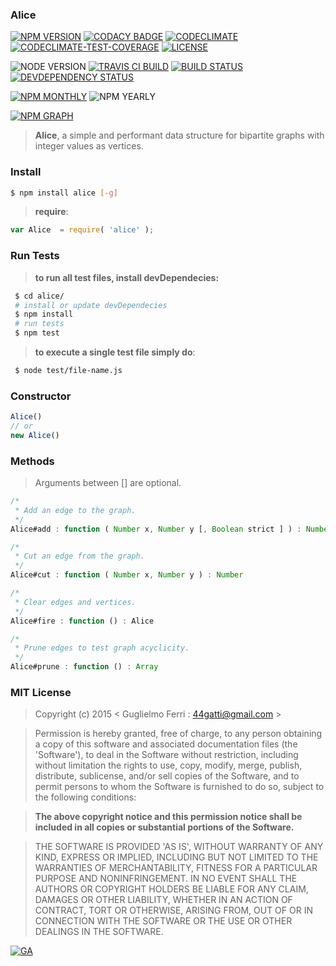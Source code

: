 ### Alice

[![NPM VERSION](http://img.shields.io/npm/v/alice.svg?style=flat)](https://www.npmjs.org/package/alice)
[![CODACY BADGE](https://img.shields.io/codacy/b18ed7d95b0a4707a0ff7b88b30d3def.svg?style=flat)](https://www.codacy.com/public/44gatti/alice)
[![CODECLIMATE](http://img.shields.io/codeclimate/github/rootslab/alice.svg?style=flat)](https://codeclimate.com/github/rootslab/alice)
[![CODECLIMATE-TEST-COVERAGE](https://img.shields.io/codeclimate/coverage/github/rootslab/alice.svg?style=flat)](https://codeclimate.com/github/rootslab/alice)
[![LICENSE](http://img.shields.io/badge/license-MIT-blue.svg?style=flat)](https://github.com/rootslab/alice#mit-license)

![NODE VERSION](https://img.shields.io/node/v/alice.svg)
[![TRAVIS CI BUILD](http://img.shields.io/travis/rootslab/alice.svg?style=flat)](http://travis-ci.org/rootslab/alice)
[![BUILD STATUS](http://img.shields.io/david/rootslab/alice.svg?style=flat)](https://david-dm.org/rootslab/alice)
[![DEVDEPENDENCY STATUS](http://img.shields.io/david/dev/rootslab/alice.svg?style=flat)](https://david-dm.org/rootslab/alice#info=devDependencies)

[![NPM MONTHLY](http://img.shields.io/npm/dm/alice.svg?style=flat)](http://npm-stat.com/charts.html?package=alice)
![NPM YEARLY](https://img.shields.io/npm/dy/alice.svg)

[![NPM GRAPH](https://nodei.co/npm/alice.png?downloads=true&downloadRank=true&stars=true)](https://nodei.co/npm/alice/)


> __Alice__, a simple and performant data structure for bipartite graphs with integer values as vertices.


### Install

```bash
$ npm install alice [-g]
```

> __require__:

```javascript
var Alice  = require( 'alice' );
```
### Run Tests

> __to run all test files, install devDependecies:__

```bash
 $ cd alice/
 # install or update devDependecies
 $ npm install 
 # run tests
 $ npm test
```
> __to execute a single test file simply do__:

```bash
 $ node test/file-name.js
```

### Constructor

```javascript
Alice()
// or
new Alice()
```

### Methods

> Arguments between [] are optional.

```javascript
/*
 * Add an edge to the graph. 
 */
Alice#add : function ( Number x, Number y [, Boolean strict ] ) : Number

/*
 * Cut an edge from the graph.
 */
Alice#cut : function ( Number x, Number y ) : Number

/*
 * Clear edges and vertices.
 */
Alice#fire : function () : Alice

/*
 * Prune edges to test graph acyclicity.
 */
Alice#prune : function () : Array

```

### MIT License

> Copyright (c) 2015 &lt; Guglielmo Ferri : 44gatti@gmail.com &gt;

> Permission is hereby granted, free of charge, to any person obtaining
> a copy of this software and associated documentation files (the
> 'Software'), to deal in the Software without restriction, including
> without limitation the rights to use, copy, modify, merge, publish,
> distribute, sublicense, and/or sell copies of the Software, and to
> permit persons to whom the Software is furnished to do so, subject to
> the following conditions:

> __The above copyright notice and this permission notice shall be
> included in all copies or substantial portions of the Software.__

> THE SOFTWARE IS PROVIDED 'AS IS', WITHOUT WARRANTY OF ANY KIND,
> EXPRESS OR IMPLIED, INCLUDING BUT NOT LIMITED TO THE WARRANTIES OF
> MERCHANTABILITY, FITNESS FOR A PARTICULAR PURPOSE AND NONINFRINGEMENT.
> IN NO EVENT SHALL THE AUTHORS OR COPYRIGHT HOLDERS BE LIABLE FOR ANY
> CLAIM, DAMAGES OR OTHER LIABILITY, WHETHER IN AN ACTION OF CONTRACT,
> TORT OR OTHERWISE, ARISING FROM, OUT OF OR IN CONNECTION WITH THE
> SOFTWARE OR THE USE OR OTHER DEALINGS IN THE SOFTWARE.

[![GA](https://ga-beacon.appspot.com/UA-53998692-1/alice/Readme?pixel)](https://github.com/igrigorik/ga-beacon)